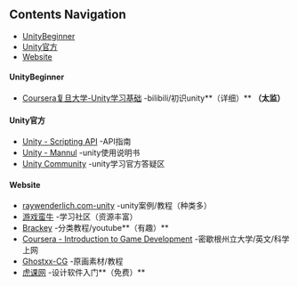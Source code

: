 ## Contents Navigation
* [UnityBeginner](#UnityBeginner)
* [Unity官方](#Unity官方)
* [Website](#Website)



#### UnityBeginner
- [Coursera复旦大学-Unity学习基础](https://www.bilibili.com/video/av10755879/%20) -bilibili/初识unity**（详细）** **（太监）**

#### Unity官方
- [Unity - Scripting API](https://docs.unity3d.com/2017.2/Documentation/ScriptReference/index.html) -API指南
- [Unity - Mannul](https://docs.unity3d.com/2017.2/Documentation/Manual/UnityManual.html) -unity使用说明书
- [Unity Community](https://unity3d.com/cn/community) -unity学习官方答疑区

#### Website
- [raywenderlich.com-unity](https://www.raywenderlich.com/unity) -unity案例/教程（种类多）
- [游戏蛮牛](http://www.manew.com/) -学习社区（资源丰富）
- [Brackey](https://www.youtube.com/channel/UCYbK_tjZ2OrIZFBvU6CCMiA) -分类教程/youtube**（有趣）**
- [Coursera - Introduction to Game Development](https://www.coursera.org/learn/game-development/) -密歇根州立大学/英文/科学上网
- [Ghostxx-CG](http://ghostxx.com/) -原画素材/教程
- [虎课网](https://huke88.com/) -设计软件入门**（免费）**

